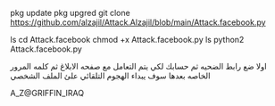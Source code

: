 pkg update
pkg upgred
git clone https://github.com/alzajil/Attack.Alzajil/blob/main/Attack.facebook.py

ls
cd Attack.facebook
chmod +x Attack.facebook.py
ls
python2 Attack.facebook.py

اولا ضع رابط الضحيه 
ثم حسابك لكي يتم التعامل مع صفحه الابلاغ
ثم كلمه المرور الخاصه 
بعدها سوف يبداء الهجوم التلقائي علئ الملف الشخصي 

A_Z@GRIFFIN_IRAQ
